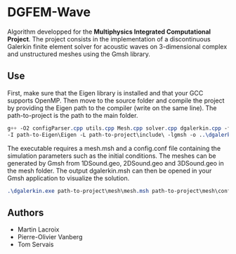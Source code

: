 # DGFEM-Wave

Algorithm developped for the **Multiphysics Integrated Computational Project**. The project consists in the implementation of a discontinuous Galerkin finite element solver for acoustic waves on 3-dimensional complex and unstructured meshes using the Gmsh library.

## Use

First, make sure that the Eigen library is installed and that your GCC supports OpenMP. Then move to the source folder and compile the project by providing the Eigen path to the compiler (write on the same line). The path-to-project is the path to the main folder.
```css
g++ -O2 configParser.cpp utils.cpp Mesh.cpp solver.cpp dgalerkin.cpp -fopenmp
-I path-to-Eigen\Eigen -L path-to-project\include\ -lgmsh -o ..\dgalerkin.exe
```
The executable requires a mesh.msh and a config.conf file containing the simulation parameters such as the initial conditions. The meshes can be generated by Gmsh from 1DSound.geo, 2DSound.geo and 3DSound.geo in the mesh folder. The output dgalerkin.msh can then be opened in your Gmsh application to visualize the solution.
```css
.\dgalerkin.exe path-to-project\mesh\mesh.msh path-to-project\mesh\config.conf
```

## Authors

* Martin Lacroix
* Pierre-Olivier Vanberg
* Tom Servais